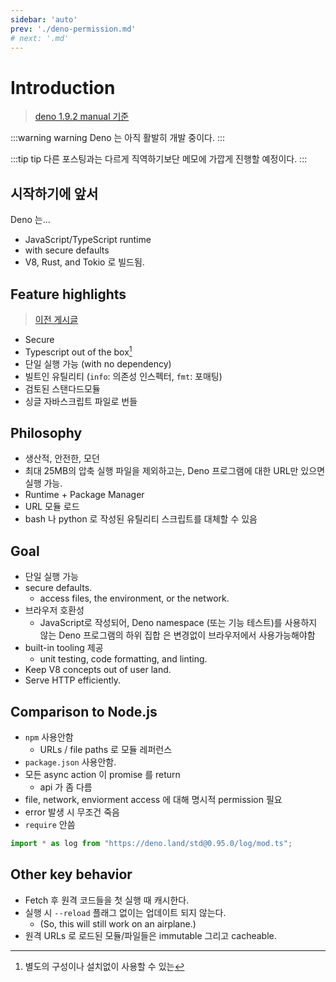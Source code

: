 ```yaml
---
sidebar: 'auto'
prev: './deno-permission.md'
# next: '.md'
---
```


# Introduction

> [deno 1.9.2 manual 기준](https://deno.land/manual@v1.9.2/introduction)

:::warning warning
Deno 는 아직 활발히 개발 중이다.
:::

:::tip tip
다른 포스팅과는 다르게 직역하기보단 메모에 가깝게 진행할 예정이다.
:::

## 시작하기에 앞서

Deno 는...

- JavaScript/TypeScript runtime
- with secure defaults
- V8, Rust, and Tokio 로 빌드됨.

## Feature highlights

> [이전 게시글](./deno-basic.md#공식홈페이지-소개-highlight-feature)

- Secure
- Typescript out of the box[^1]
- 단일 실행 가능 (with no dependency)
- 빌트인 유틸리티 (`info`: 의존성 인스펙터, `fmt`: 포매팅)
- 검토된 스탠다드모듈
- 싱글 자바스크립트 파일로 번들

## Philosophy

- 생산적, 안전한, 모던
- 최대 25MB의 압축 실행 파일을 제외하고는, Deno 프로그램에 대한 URL만 있으면 실행 가능.
- Runtime + Package Manager
- URL 모듈 로드
- bash 나 python 로 작성된 유틸리티 스크립트를 대체할 수 있음

## Goal

- 단일 실행 가능
- secure defaults.
  - access files, the environment, or the network.
- 브라우저 호환성
  - JavaScript로 작성되어, Deno namespace (또는 기능 테스트)를 사용하지 않는 Deno 프로그램의 하위 집합
    은 변경없이 브라우저에서 사용가능해야함
- built-in tooling 제공
  - unit testing, code formatting, and linting.
- Keep V8 concepts out of user land.
- Serve HTTP efficiently.

## Comparison to Node.js

- `npm` 사용안함
  - URLs / file paths 로 모듈 레퍼런스
- `package.json` 사용안함.
- 모든 async action 이 promise 를 return
  - api 가 좀 다름
- file, network, enviorment access 에 대해 명시적 permission 필요
- error 발생 시 무조건 죽음
- `require` 안씀

```ts
import * as log from "https://deno.land/std@0.95.0/log/mod.ts";
```

## Other key behavior

- Fetch 후 원격 코드들을 첫 실행 때 캐시한다.
- 실행 시 `--reload` 플래그 없이는 업데이트 되지 않는다.
  - (So, this will still work on an airplane.)
- 원격 URLs 로 로드된 모듈/파일들은 immutable 그리고 cacheable.

[^1]: 별도의 구성이나 설치없이 사용할 수 있는
